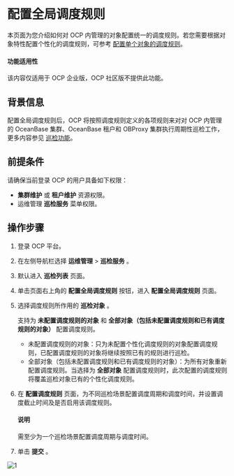 # 配置全局调度规则

本页面为您介绍如何对 OCP 内管理的对象配置统一的调度规则。若您需要根据对象特性配置个性化的调度规则，可参考 [配置单个对象的调度规则](../200.configure-the-rules/100.configure-single-rules.md)。

<main id="notice" type='notice'>
<h4>功能适用性</h4>
<p>该内容仅适用于 OCP 企业版，OCP 社区版不提供此功能。</p>
</main>

## 背景信息

配置全局调度规则后，OCP 将按照调度规则定义的各项规则来对对 OCP 内管理的 OceanBase 集群、OceanBase 租户和 OBProxy 集群执行周期性巡检工作，更多内容参见 [巡检功能](../100.inspection-management.md)。

## 前提条件

请确保当前登录 OCP 的用户具备如下权限：

* **集群维护** 或 **租户维护** 资源权限。
* 运维管理 **巡检服务** 菜单权限。

## 操作步骤

1. 登录 OCP 平台。

2. 在左侧导航栏选择 **运维管理** > **巡检服务** 。

3. 默认进入 **巡检列表** 页面。

4. 单击页面右上角的 **配置全局调度规则** 按钮，进入 **配置全局调度规则** 页面。

5. 选择调度规则所作用的 **巡检对象** 。

   支持为 **未配置调度规则的对象** 和 **全部对象（包括未配置调度规则和已有调度规则的对象）** 配置调度规则。
   * 未配置调度规则的对象：只为未配置个性化调度规则的对象配置调度规则，已配置调度规则的对象将继续按照已有的规则进行巡检。
   * 全部对象（包括未配置调度规则和已有调度规则的对象）：为所有对象重新配置调度规则。当选择为 **全部对象** 配置调度规则时，此次配置的调度规则将覆盖巡检对象已有的个性化调度规则。

6. 在 **配置调度规则** 页面，为不同巡检场景配置调度周期和调度时间，并设置调度截止时间及是否启用该调度规则。

   <main id="notice" type='explain'>
    <h4>说明</h4>
    需至少为一个巡检场景配置调度周期与调度时间。
   </main>

7. 单击 **提交** 。

![1](https://obbusiness-private.oss-cn-shanghai.aliyuncs.com/doc/img/ocp/410/%E5%85%A8%E5%B1%80%E8%B0%83%E5%BA%A6%E5%B7%A1%E6%A3%80.png)
